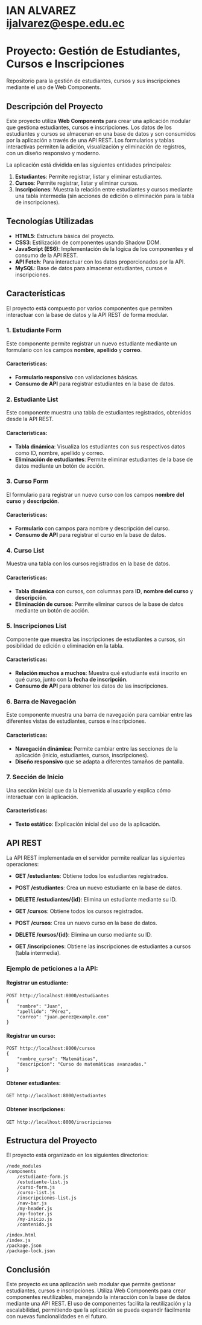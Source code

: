 # IAN ALVAREZ ijalvarez@espe.edu.ec
# Proyecto: Gestión de Estudiantes, Cursos e Inscripciones
Repositorio para la gestión de estudiantes, cursos y sus inscripciones mediante el uso de Web Components.

## Descripción del Proyecto
Este proyecto utiliza **Web Components** para crear una aplicación modular que gestiona estudiantes, cursos e inscripciones. Los datos de los estudiantes y cursos se almacenan en una base de datos y son consumidos por la aplicación a través de una API REST. Los formularios y tablas interactivas permiten la adición, visualización y eliminación de registros, con un diseño responsivo y moderno.

La aplicación está dividida en las siguientes entidades principales:
1. **Estudiantes**: Permite registrar, listar y eliminar estudiantes.
2. **Cursos**: Permite registrar, listar y eliminar cursos.
3. **Inscripciones**: Muestra la relación entre estudiantes y cursos mediante una tabla intermedia (sin acciones de edición o eliminación para la tabla de inscripciones).

## Tecnologías Utilizadas
- **HTML5**: Estructura básica del proyecto.
- **CSS3**: Estilización de componentes usando Shadow DOM.
- **JavaScript (ES6)**: Implementación de la lógica de los componentes y el consumo de la API REST.
- **API Fetch**: Para interactuar con los datos proporcionados por la API.
- **MySQL**: Base de datos para almacenar estudiantes, cursos e inscripciones.

## Características
El proyecto está compuesto por varios componentes que permiten interactuar con la base de datos y la API REST de forma modular.

### 1. **Estudiante Form**
Este componente permite registrar un nuevo estudiante mediante un formulario con los campos **nombre**, **apellido** y **correo**.

#### Características:
- **Formulario responsivo** con validaciones básicas.
- **Consumo de API** para registrar estudiantes en la base de datos.

### 2. **Estudiante List**
Este componente muestra una tabla de estudiantes registrados, obtenidos desde la API REST.

#### Características:
- **Tabla dinámica**: Visualiza los estudiantes con sus respectivos datos como ID, nombre, apellido y correo.
- **Eliminación de estudiantes**: Permite eliminar estudiantes de la base de datos mediante un botón de acción.

### 3. **Curso Form**
El formulario para registrar un nuevo curso con los campos **nombre del curso** y **descripción**.

#### Características:
- **Formulario** con campos para nombre y descripción del curso.
- **Consumo de API** para registrar el curso en la base de datos.

### 4. **Curso List**
Muestra una tabla con los cursos registrados en la base de datos.

#### Características:
- **Tabla dinámica** con cursos, con columnas para **ID**, **nombre del curso** y **descripción**.
- **Eliminación de cursos**: Permite eliminar cursos de la base de datos mediante un botón de acción.

### 5. **Inscripciones List**
Componente que muestra las inscripciones de estudiantes a cursos, sin posibilidad de edición o eliminación en la tabla.

#### Características:
- **Relación muchos a muchos**: Muestra qué estudiante está inscrito en qué curso, junto con la **fecha de inscripción**.
- **Consumo de API** para obtener los datos de las inscripciones.

### 6. **Barra de Navegación**
Este componente muestra una barra de navegación para cambiar entre las diferentes vistas de estudiantes, cursos e inscripciones.

#### Características:
- **Navegación dinámica**: Permite cambiar entre las secciones de la aplicación (inicio, estudiantes, cursos, inscripciones).
- **Diseño responsivo** que se adapta a diferentes tamaños de pantalla.

### 7. **Sección de Inicio**
Una sección inicial que da la bienvenida al usuario y explica cómo interactuar con la aplicación.

#### Características:
- **Texto estático**: Explicación inicial del uso de la aplicación.

## API REST
La API REST implementada en el servidor permite realizar las siguientes operaciones:

- **GET /estudiantes**: Obtiene todos los estudiantes registrados.
- **POST /estudiantes**: Crea un nuevo estudiante en la base de datos.
- **DELETE /estudiantes/{id}**: Elimina un estudiante mediante su ID.

- **GET /cursos**: Obtiene todos los cursos registrados.
- **POST /cursos**: Crea un nuevo curso en la base de datos.
- **DELETE /cursos/{id}**: Elimina un curso mediante su ID.

- **GET /inscripciones**: Obtiene las inscripciones de estudiantes a cursos (tabla intermedia).

### Ejemplo de peticiones a la API:
#### Registrar un estudiante:
```
POST http://localhost:8000/estudiantes
{
    "nombre": "Juan",
    "apellido": "Pérez",
    "correo": "juan.perez@example.com"
}
```

#### Registrar un curso:
```
POST http://localhost:8000/cursos
{
    "nombre_curso": "Matemáticas",
    "descripcion": "Curso de matemáticas avanzadas."
}
```

#### Obtener estudiantes:
```
GET http://localhost:8000/estudiantes
```

#### Obtener inscripciones:
```
GET http://localhost:8000/inscripciones
```

## Estructura del Proyecto
El proyecto está organizado en los siguientes directorios:

```
/node_modules
/components
    /estudiante-form.js
    /estudiante-list.js
    /curso-form.js
    /curso-list.js
    /inscripciones-list.js
    /nav-bar.js
    /my-header.js
    /my-footer.js
    /my-inicio.js
    /contenido.js

/index.html
/index.js
/package.json
/package-lock.json

```

## Conclusión
Este proyecto es una aplicación web modular que permite gestionar estudiantes, cursos e inscripciones. Utiliza Web Components para crear componentes reutilizables, manejando la interacción con la base de datos mediante una API REST. El uso de componentes facilita la reutilización y la escalabilidad, permitiendo que la aplicación se pueda expandir fácilmente con nuevas funcionalidades en el futuro.

